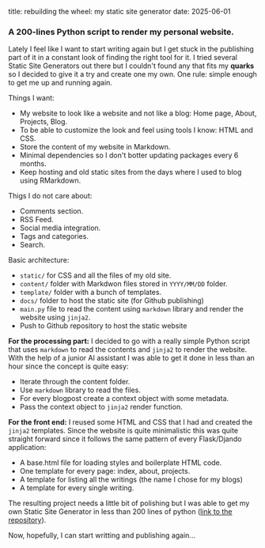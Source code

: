 title: rebuilding the wheel: my static site generator
date: 2025-06-01

### A 200-lines Python script to render my personal website.

Lately I feel like I want to start writing again but I get stuck in the publishing part of it in a constant look of finding the right tool for it. I tried several Static Site Generators out there but I couldn't found any that fits my **quarks** so I decided to give it a try and create one my own. One rule: simple enough to get me up and running again.

Things I want:

  - My website to look like a website and not like a blog: Home page, About, Projects, Blog.
  - To be able to customize the look and feel using tools I know: HTML and CSS.
  - Store the content of my website in Markdown.
  - Minimal dependencies so I don't botter updating packages every 6 months.
  - Keep hosting and old static sites from the days where I used to blog using RMarkdown.

Thigs I do not care about:

  - Comments section.
  - RSS Feed.
  - Social media integration.
  - Tags and categories.
  - Search.

Basic architecture:

  - `static/` for CSS and all the files of my old site.
  - `content/` folder with Markdwon files stored in `YYYY/MM/DD` folder.
  - `template/` folder with a bunch of templates.
  - `docs/` folder to host the static site (for Github publishing)
  - `main.py` file to read the content using `markdown` library and render the website using `jinja2`.
  - Push to Github repository to host the static website

**For the processing part:** I decided to go with a really simple Python script that uses `markdown` to read the contents and `jinja2` to render the website. With the help of a junior AI assistant I was able to get it done in less than an hour since the concept is quite easy:

 - Iterate through the content folder.
 - Use `markdown` library to read the files.
 - For every blogpost create a context object with some metadata.
 - Pass the context object to `jinja2` render function.

**For the front end:** I reused some HTML and CSS that I had and created the `jinja2` templates. Since the website is quite minimalistic this was quite straight forward since it follows the same pattern of every Flask/Djando application:

 - A base.html file for loading styles and boilerplate HTML code.
 - One template for every page: index, about, projects.
 - A template for listing all the writings (the name I chose for my blogs)
 - A template for every single writing.

The resulting project needs a little bit of polishing but I was able to get my own Static Site Generator in less than 200 lines of python ([link to the repository](https://github.com/pdelboca/pdelboca.github.io)).

Now, hopefully, I can start writting and publishing again...
